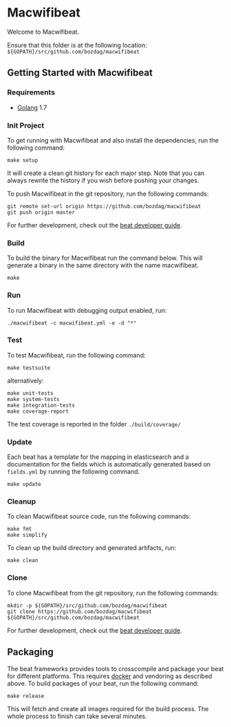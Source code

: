 # Macwifibeat

Welcome to Macwifibeat.

Ensure that this folder is at the following location:
`${GOPATH}/src/github.com/bozdag/macwifibeat`

## Getting Started with Macwifibeat

### Requirements

* [Golang](https://golang.org/dl/) 1.7

### Init Project
To get running with Macwifibeat and also install the
dependencies, run the following command:

```
make setup
```

It will create a clean git history for each major step. Note that you can always rewrite the history if you wish before pushing your changes.

To push Macwifibeat in the git repository, run the following commands:

```
git remote set-url origin https://github.com/bozdag/macwifibeat
git push origin master
```

For further development, check out the [beat developer guide](https://www.elastic.co/guide/en/beats/libbeat/current/new-beat.html).

### Build

To build the binary for Macwifibeat run the command below. This will generate a binary
in the same directory with the name macwifibeat.

```
make
```


### Run

To run Macwifibeat with debugging output enabled, run:

```
./macwifibeat -c macwifibeat.yml -e -d "*"
```


### Test

To test Macwifibeat, run the following command:

```
make testsuite
```

alternatively:
```
make unit-tests
make system-tests
make integration-tests
make coverage-report
```

The test coverage is reported in the folder `./build/coverage/`

### Update

Each beat has a template for the mapping in elasticsearch and a documentation for the fields
which is automatically generated based on `fields.yml` by running the following command.

```
make update
```


### Cleanup

To clean  Macwifibeat source code, run the following commands:

```
make fmt
make simplify
```

To clean up the build directory and generated artifacts, run:

```
make clean
```


### Clone

To clone Macwifibeat from the git repository, run the following commands:

```
mkdir -p ${GOPATH}/src/github.com/bozdag/macwifibeat
git clone https://github.com/bozdag/macwifibeat ${GOPATH}/src/github.com/bozdag/macwifibeat
```


For further development, check out the [beat developer guide](https://www.elastic.co/guide/en/beats/libbeat/current/new-beat.html).


## Packaging

The beat frameworks provides tools to crosscompile and package your beat for different platforms. This requires [docker](https://www.docker.com/) and vendoring as described above. To build packages of your beat, run the following command:

```
make release
```

This will fetch and create all images required for the build process. The whole process to finish can take several minutes.
